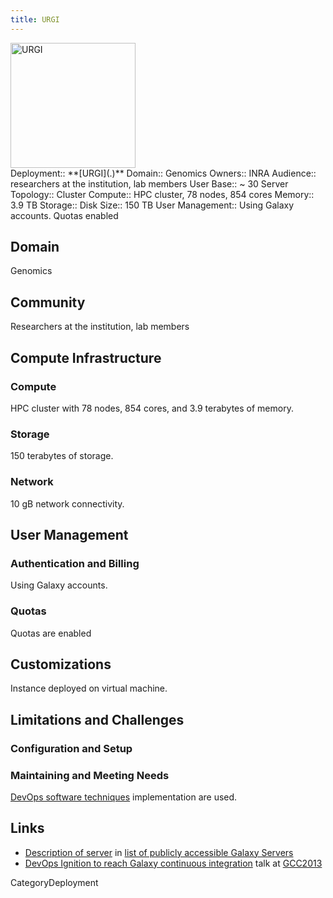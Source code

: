 ```yaml
---
title: URGI
---
```

<div class='center'>
<a href='https://urgi.versailles.inra.fr/'><img src='/Images/Logos/URGILogo.png' alt='URGI' height="200" /></a>
</div>



<div class='deploymentbox'>
 Deployment:: **[URGI](.)**
 Domain:: Genomics
 Owners:: INRA
 Audience:: researchers at the institution, lab members
 User Base:: ~ 30
 Server Topology:: Cluster
 Compute:: HPC cluster, 78 nodes, 854 cores
 Memory:: 3.9 TB
 Storage:: 
 Disk Size:: 150 TB
 User Management:: Using Galaxy accounts.  Quotas enabled
</div>

## Domain

Genomics

## Community

Researchers at the institution, lab members

## Compute Infrastructure

### Compute

HPC cluster with 78 nodes, 854 cores, and 3.9 terabytes of memory.

### Storage

150 terabytes of storage.

### Network

10 gB network connectivity.

## User Management

### Authentication and Billing

Using Galaxy accounts.

### Quotas

Quotas are enabled

## Customizations

Instance deployed on virtual machine.

## Limitations and Challenges

### Configuration and Setup

### Maintaining and Meeting Needs

[DevOps software techniques](/Events/GCC2013/Abstracts/Talks#devops-ignition-to-reach-galaxy-continuous-integration) implementation are used.

## Links

* [Description of server](/PublicGalaxyServers#inra-urgi) in [list of publicly accessible Galaxy Servers](../../../PublicGalaxyServers)
* [DevOps Ignition to reach Galaxy continuous integration](/Events/GCC2013/Abstracts/Talks#devops-ignition-to-reach-galaxy-continuous-integration) talk at [GCC2013](../../../Events/GCC2013)

CategoryDeployment
